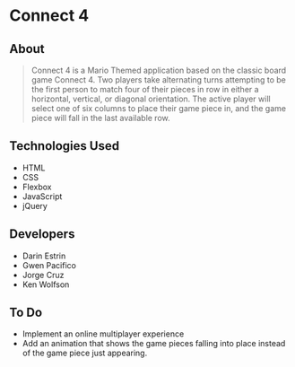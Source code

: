 # Connect 4

## About

> Connect 4 is a Mario Themed application based on the classic board game Connect 4. Two players take alternating turns attempting to be the first person to match four of their pieces in row in either a horizontal, vertical, or diagonal orientation. The active player will select one of six columns to place their game piece in, and the game piece will fall in the last available row.

## Technologies Used

- HTML
- CSS
- Flexbox
- JavaScript
- jQuery

## Developers

- Darin Estrin
- Gwen Pacifico
- Jorge Cruz
- Ken Wolfson

## To Do

- Implement an online multiplayer experience
- Add an animation that shows the game pieces falling into place instead of the game piece just appearing.
